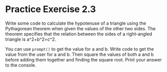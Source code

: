 # Practice Exercise 2.3

Write some code to calculate the hypotenuse of a triangle using the Pythagorean theorem when given the values of the other two sides. The theorem specifies that the relation between the sides of a right-angled triangle is a^2+b^2=c^2.

You can use `prompt()` to get the value for a and b. Write code to get the value from the user for a and b. Then square the values of both a and b before adding them together and finding the square root. Print your answer to the console.
